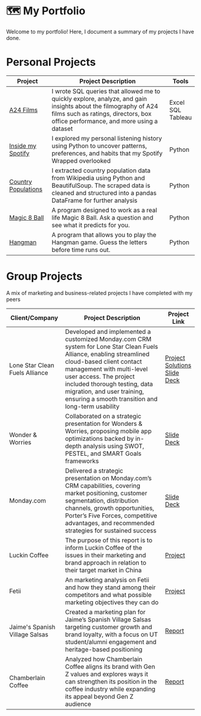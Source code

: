 # 🗺 My Portfolio

Welcome to my portfolio! Here, I document a summary of my projects I have done. 

# Personal Projects
| Project | Project Description | Tools
|---|---|---
| [A24 Films](https://github.com/hafsahsiddiqui/sql-projects/tree/fc8aa6a5007cf0ab32f40b73b384b0d10b5b860c/A24%20Films) | I wrote SQL queries that allowed me to quickly explore, analyze, and gain insights about the filmography of A24 films such as ratings, directors, box office performance, and more using a dataset | Excel <br> SQL <br> Tableau
| [Inside my Spotify](https://github.com/hafsahsiddiqui/python-projects/blob/e2e932ce3a1665e01aa91a1499764a0ae88c2d1f/spotify-listening/README.md) | I explored my personal listening history using Python to uncover patterns, preferences, and habits that my Spotify Wrapped overlooked | Python |
| [Country Populations](https://github.com/hafsahsiddiqui/jupyter-notebook/blob/681bc7102bb83b0a299a3bb1c32c8304fee05a5b/Country%20Populations.ipynb)|I extracted country population data from Wikipedia using Python and BeautifulSoup. The scraped data is cleaned and structured into a pandas DataFrame for further analysis | Python |
| [Magic 8 Ball](https://github.com/hafsahsiddiqui/python-projects/blob/b9d03d84e09298ab57b149ff245b15639d0baca2/Magic%208-Ball) | A program designed to work as a real life Magic 8 Ball. Ask a question and see what it predicts for you. | Python
| [Hangman](https://github.com/hafsahsiddiqui/python-projects/blob/14dc9c8a01166379f90d0067399c7ff6cbc81fc0/Hangman) | A program that allows you to play the Hangman game. Guess the letters before time runs out. | Python
# Group Projects

A mix of marketing and business-related projects I have completed with my peers

| Client/Company | Project Description | Project Link |
|---|---|---|
| Lone Star Clean Fuels Alliance | Developed and implemented a customized Monday.com CRM system for Lone Star Clean Fuels Alliance, enabling streamlined cloud-based client contact management with multi-level user access. The project included thorough testing, data migration, and user training, ensuring a smooth transition and long-term usability | [Project](https://drive.google.com/drive/folders/1IvOmT5QuyiVJzAQTg-i7E0odXnPZEPv0?dmr=1)  <br> [Solutions](https://docs.google.com/document/d/1R6Jbwz1REjfq2yUx15M8R-AUk9dBl7toeLhia-SEw2c/edit) <br> [Slide Deck](https://docs.google.com/presentation/d/1n64v2n6GHsWGwjyi65S97i6U78RAMn52Thx_FtjNaFU/edit#slide=id.p) |
| Wonder & Worries | Collaborated on a strategic presentation for Wonders & Worries, proposing mobile app optimizations backed by in-depth analysis using SWOT, PESTEL, and SMART Goals frameworks | [Slide Deck](https://www.canva.com/design/DAF97Y3yImc/EJikWpMXxy2sHo5h0Zqfag/edit?utm_content=DAF97Y3yImc&utm_campaign=designshare&utm_medium=link2&utm_source=sharebutton) |
| Monday.com | Delivered a strategic presentation on Monday.com’s CRM capabilities, covering market positioning, customer segmentation, distribution channels, growth opportunities, Porter’s Five Forces, competitive advantages, and recommended strategies for sustained success | [Slide Deck](https://www.canva.com/design/DAGDSxgeKVc/ZK_uvjVkMPMPldTsz8yIGQ/edit?utm_content=DAGDSxgeKVc&utm_campaign=designshare&utm_medium=link2&utm_source=sharebutton) |
| Luckin Coffee | The purpose of this report is to inform Luckin Coffee of the issues in their marketing and brand approach in relation to their target market in China | [Project](https://drive.google.com/drive/folders/1hWFxK1qjcXtxVos3tC6_UDIK669zqSmJ?dmr=1&ec=wgc-drive-hero-goto) |
| Fetii | An marketing analysis on Fetii and how they stand among their competitors and what possible marketing objectives they can do | [Project](https://drive.google.com/drive/folders/1h6mwUxKxe-vCflGpA7eRK0lx4KK1OLPL?dmr=1&ec=wgc-drive-hero-goto) |
| Jaime's Spanish Village Salsas | Created a marketing plan for Jaime’s Spanish Village Salsas targeting customer growth and brand loyalty, with a focus on UT student/alumni engagement and heritage-based positioning |[Report](https://docs.google.com/document/d/1E_wkHAI0MKJRZEVpedBVKZNEZa0q_gZg4qbEOUGUDkQ/edit?tab=t.0) |
| Chamberlain Coffee | Analyzed how Chamberlain Coffee aligns its brand with Gen Z values and explores ways it can strengthen its position in the coffee industry while expanding its appeal beyond Gen Z audience | [Report](https://docs.google.com/document/d/1JmJNcSJiDmlgTunDM-AoIh2MBRiz3X3SrL6GIlv795c/edit?tab=t.0)  |
